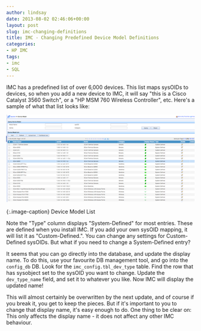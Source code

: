 ```yaml
---
author: lindsay
date: 2013-08-02 02:46:06+00:00
layout: post
slug: imc-changing-definitions
title: IMC - Changing Predefined Device Model Definitions
categories:
- HP IMC
tags:
- imc
- SQL
---
```


IMC has a predefined list of over 6,000 devices. This list maps sysOIDs to devices, so when you add a new device to IMC, it will say "this is a Cisco Catalyst 3560 Switch", or a "HP MSM 760 Wireless Controller", etc. Here's a sample of what that list looks like:

[![Device Model List](/assets/2013/07/device_model.png)](/assets/2013/07/device_model.png)

{:.image-caption}
Device Model List

Note the "Type" column displays "System-Defined" for most entries. These are defined when you install IMC. If you add your own sysOID mapping, it will list it as "Custom-Defined.". You can change any settings for Custom-Defined sysOIDs. But what if you need to change a System-Defined entry?

It seems that you can go directly into the database, and update the display name. To do this, use your favourite DB management tool, and go into the `config_db` DB. Look for the `imc_config.tbl_dev_type` table. Find the row that has sysobject set to the sysOID you want to change. Update the `dev_type_name` field, and set it to whatever you like. Now IMC will display the updated name!

This will almost certainly be overwritten by the next update, and of course if you break it, you get to keep the pieces. But if it's important to you to change that display name, it's easy enough to do. One thing to be clear on: This only affects the display name - it does not affect any other IMC behaviour.
